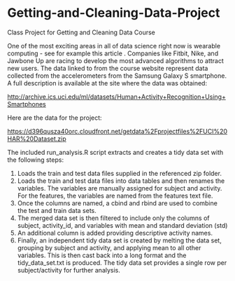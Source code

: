 # Getting-and-Cleaning-Data-Project
Class Project for Getting and Cleaning Data Course

One of the most exciting areas in all of data science right now is wearable computing - see for example this article . Companies like Fitbit, Nike, and Jawbone Up are racing to develop the most advanced algorithms to attract new users. The data linked to from the course website represent data collected from the accelerometers from the Samsung Galaxy S smartphone. A full description is available at the site where the data was obtained: 

http://archive.ics.uci.edu/ml/datasets/Human+Activity+Recognition+Using+Smartphones 

Here are the data for the project: 

https://d396qusza40orc.cloudfront.net/getdata%2Fprojectfiles%2FUCI%20HAR%20Dataset.zip 

The included run_analysis.R script extracts and creates a tidy data set with the following steps:
1. Loads the train and test data files supplied in the referenced zip folder.
2. Loads the train and test data files into data tables and then renames the variables. The variables are manually assigned for subject and activity. For the features, the variables are named from the features text file.
3. Once the columns are named, a cbind and rbind are used to combine the test and train data sets.
4. The merged data set is then filtered to include only the columns of subject, activity_id, and variables with mean and standard deviation (std)
5. An additional column is added providing descriptive activity names.
6. Finally, an independent tidy data set is created by melting the data set, grouping by subject and activity, and applying mean to all other variables. This is then cast back into a long format and the tidy_data_set.txt is produced. The tidy data set provides a single row per subject/activity for further analysis.
